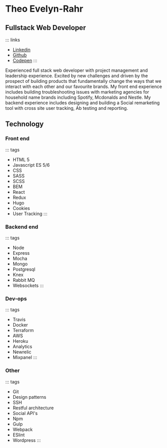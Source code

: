 # Theo Evelyn-Rahr
## Fullstack Web Developer
 ::: links
 * [Linkedin](https://www.linkedin.com/in/theo-evelyn-rahr-688b287a/)
 * [Github](https://github.com/)
 * [Codepen](https://codepen.io/theodore-q/)
 :::

Experienced full stack web developer with project management and leadership experience.
Excited by new challenges and driven by the prospect of building products that fundamentally change the ways that we interact with each other and our favourite brands.
My front end experience includes building troubleshooting issues with marketing agencies for household name brands including Spotify, Mcdonalds and Nestle. My backend experience includes designing and building a Social remarketing tool with cross site user tracking, Ab testing and reporting.

## Technology
### Front end
::: tags
 * HTML 5
 * Javascript ES 5/6
 * CSS
 * SASS
 * SCSS
 * BEM
 * React
 * Redux
 * Hugo
 * Cookies 
 * User Tracking
:::
### Backend end
::: tags
 * Node
 * Express
 * Mocha
 * Mongo
 * Postgresql
 * Knex
 * Rabbit MQ
 * Websockets
:::
### Dev-ops
::: tags
 * Travis
 * Docker
 * Terraform
 * AWS
 * Heroku
 * Analytics
 * Newrelic
 * Mixpanel
 :::
### Other
::: tags
 * Git
 * Design patterns 
 * SSH
 * Restful architecture
 * Social API's
 * Npm
 * Gulp
 * Webpack
 * ESlint
 * Wordpress
:::
